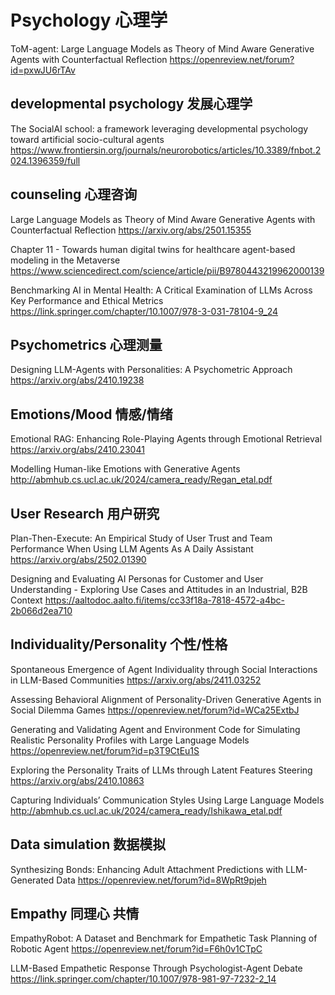 # Psychology 心理学
ToM-agent: Large Language Models as Theory of Mind Aware Generative Agents with Counterfactual Reflection
https://openreview.net/forum?id=pxwJU6rTAv

## developmental psychology 发展心理学
The SocialAI school: a framework leveraging developmental psychology toward artificial socio-cultural agents
https://www.frontiersin.org/journals/neurorobotics/articles/10.3389/fnbot.2024.1396359/full

## counseling 心理咨询
Large Language Models as Theory of Mind Aware Generative Agents with Counterfactual Reflection
https://arxiv.org/abs/2501.15355

Chapter 11 - Towards human digital twins for healthcare agent-based modeling in the Metaverse
https://www.sciencedirect.com/science/article/pii/B9780443219962000139

Benchmarking AI in Mental Health: A Critical Examination of LLMs Across Key Performance and Ethical Metrics
https://link.springer.com/chapter/10.1007/978-3-031-78104-9_24

## Psychometrics 心理测量
Designing LLM-Agents with Personalities: A Psychometric Approach
https://arxiv.org/abs/2410.19238

## Emotions/Mood 情感/情绪
Emotional RAG: Enhancing Role-Playing Agents through Emotional Retrieval
https://arxiv.org/abs/2410.23041

Modelling Human-like Emotions with Generative Agents
http://abmhub.cs.ucl.ac.uk/2024/camera_ready/Regan_etal.pdf

## User Research 用户研究
Plan-Then-Execute: An Empirical Study of User Trust and Team Performance When Using LLM Agents As A Daily Assistant
https://arxiv.org/abs/2502.01390

Designing and Evaluating AI Personas for Customer and User Understanding - Exploring Use Cases and Attitudes in an Industrial, B2B Context
https://aaltodoc.aalto.fi/items/cc33f18a-7818-4572-a4bc-2b066d2ea710

## Individuality/Personality 个性/性格
Spontaneous Emergence of Agent Individuality through Social Interactions in LLM-Based Communities
https://arxiv.org/abs/2411.03252

Assessing Behavioral Alignment of Personality-Driven Generative Agents in Social Dilemma Games
https://openreview.net/forum?id=WCa25ExtbJ

Generating and Validating Agent and Environment Code for Simulating Realistic Personality Profiles with Large Language Models
https://openreview.net/forum?id=p3T9CtEu1S

Exploring the Personality Traits of LLMs through Latent Features Steering
https://arxiv.org/abs/2410.10863

Capturing Individuals’ Communication Styles Using Large Language Models
http://abmhub.cs.ucl.ac.uk/2024/camera_ready/Ishikawa_etal.pdf

## Data simulation 数据模拟
Synthesizing Bonds: Enhancing Adult Attachment Predictions with LLM-Generated Data
https://openreview.net/forum?id=8WpRt9pjeh

## Empathy 同理心 共情
EmpathyRobot: A Dataset and Benchmark for Empathetic Task Planning of Robotic Agent
https://openreview.net/forum?id=F6h0v1CTpC

LLM-Based Empathetic Response Through Psychologist-Agent Debate
https://link.springer.com/chapter/10.1007/978-981-97-7232-2_14

